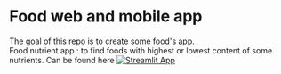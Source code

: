 # Food web and mobile app
The goal of this repo is to create some food's app.      
Food nutrient app : to find foods with highest or lowest content of some nutrients. Can be found here 
[![Streamlit App](https://static.streamlit.io/badges/streamlit_badge_black_white.svg)](https://share.streamlit.io/lsaa2014/food_app/food_nutrient_streamlit.py)

